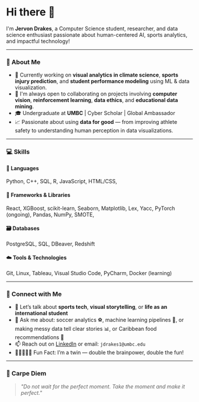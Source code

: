 # Hi there 👋  
I'm **Jervon Drakes**, a Computer Science student, researcher, and data science enthusiast passionate about human-centered AI, sports analytics, and impactful technology!

---

### 🔬 About Me

- 🔭 Currently working on **visual analytics in climate science**, **sports injury prediction**, and **student performance modeling** using ML & data visualization.  
- 🌱 I'm always open to collaborating on projects involving **computer vision**, **reinforcement learning**, **data ethics**, and **educational data mining**.  
- 🎓 Undergraduate at **UMBC** | Cyber Scholar | Global Ambassador  
- 📈 Passionate about using **data for good** — from improving athlete safety to understanding human perception in data visualizations.

---

### 💻 Skills

#### 🧠 Languages  
Python, C++, SQL, R, JavaScript, HTML/CSS, 

#### 🧰 Frameworks & Libraries  
React, XGBoost, scikit-learn, Seaborn, Matplotlib, Lex, Yacc, PyTorch (ongoing), Pandas, NumPy, SMOTE, 

#### 🗃️ Databases  
PostgreSQL, SQL, DBeaver, Redshift

#### ☁️ Tools & Technologies  
Git, Linux, Tableau, Visual Studio Code, PyCharm, Docker (learning)

---

### 💬 Connect with Me

- 🤝 Let’s talk about **sports tech**, **visual storytelling**, or **life as an international student**
- 💬 Ask me about: soccer analytics ⚽, machine learning pipelines 🧠, or making messy data tell clear stories 📊, or Caribbean food recommendations 🌴  
- 📫 Reach out on [LinkedIn](https://www.linkedin.com/in/jervon-drakes) or email: `jdrakes1@umbc.edu`  
- 🧑🏽‍🤝‍🧑🏽 Fun Fact: I’m a twin — double the brainpower, double the fun!

---

### 🧠 Carpe Diem

> _"Do not wait for the perfect moment. Take the moment and make it perfect."_

